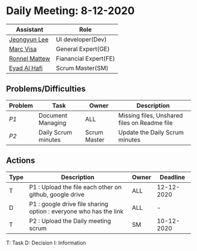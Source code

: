 # Daily Meeting: 8-12-2020

| Assistant  | Role  |  
|---|---|
|[Jeongyun Lee](https://github.com/jy-977) |UI developer(Dev)|
|[Marc Visa](https://github.com/mvp17) | General Expert(GE)|   
|[Ronnel Mattew](https://github.com/ron7858) | Fianancial Expert(FE)|  
|[Eyad Al Hafi](https://github.com/eyadfhafi) | Scrum Master(SM) |  
## Problems/Difficulties
| Problem  | Task  | Owner | Description |
|---|---|---|---|
| _P1_ | Document Managing | ALL | Missing files, Unshared files on Readme file |
| _P2_ | Daily Scrum minutes | Scrum Master | Update the Daily Scrum minutes |


## Actions
| Type  | Description  | Owner | Deadline |
|---|---|---|---|
| T | P1 : Upload the file each other on github, google drive | ALL | 12-12-2020 |
| D | P1 : google drive file sharing option : everyone who has the link | ALL | - |
| T | P2 : Upload the Daily meeting scrum | SM | 10-12-2020|



T: Task
D: Decision
I: Information
